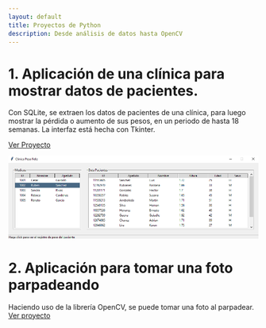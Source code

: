 ```yaml
---
layout: default
title: Proyectos de Python
description: Desde análisis de datos hasta OpenCV
---
```

# 1. Aplicación de una clínica para mostrar datos de pacientes.
Con SQLite, se extraen los datos de pacientes de una clínica, para luego mostrar la pérdida o aumento de sus pesos, en un periodo de hasta 18 semanas. La interfaz está hecha con Tkinter. 

[Ver Proyecto](/python_projetcts/centro-medico/centro-medico.html)

![](/python_projetcts/centro-medico/foto-interfaz.png)


# 2. Aplicación para tomar una foto parpadeando
Haciendo uso de la librería OpenCV, se puede tomar una foto al parpadear. [Ver proyecto](/python_projetcts/quioscoapp/quiosco.html)

